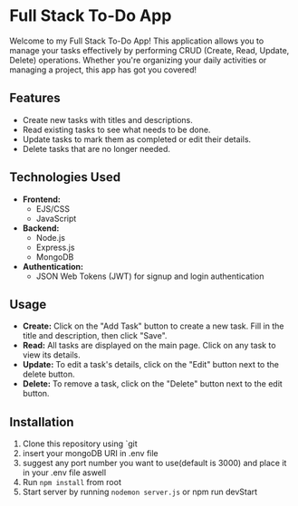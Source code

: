 # Full Stack To-Do App

Welcome to my Full Stack To-Do App! This application allows you to manage your tasks effectively by performing CRUD (Create, Read, Update, Delete) operations. Whether you're organizing your daily activities or managing a project, this app has got you covered!

## Features

- Create new tasks with titles and descriptions.
- Read existing tasks to see what needs to be done.
- Update tasks to mark them as completed or edit their details.
- Delete tasks that are no longer needed.

## Technologies Used

- **Frontend:**
  - EJS/CSS
  - JavaScript
- **Backend:**
  - Node.js
  - Express.js
  - MongoDB
- **Authentication:**
  - JSON Web Tokens (JWT) for signup and login authentication

## Usage

- **Create:** Click on the "Add Task" button to create a new task. Fill in the title and description, then click "Save".
- **Read:** All tasks are displayed on the main page. Click on any task to view its details.
- **Update:** To edit a task's details, click on the "Edit" button next to the delete button.
- **Delete:** To remove a task, click on the "Delete" button next to the edit button.

## Installation

1. Clone this repository using `git
2. insert your mongoDB URI in .env file
3. suggest any port number you want to use(default is 3000) and place it in your .env file aswell
4. Run `npm install` from root
5. Start server by running `nodemon server.js` or npm run devStart
